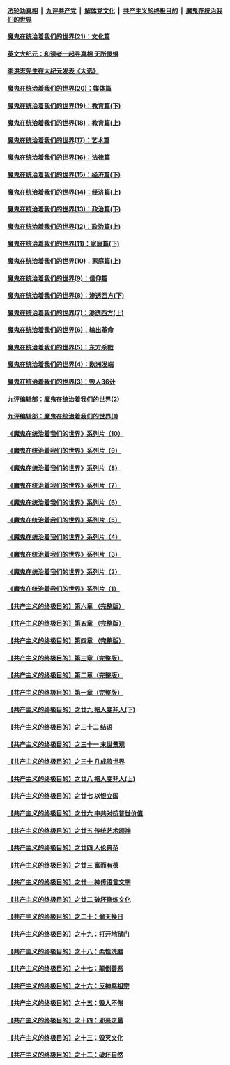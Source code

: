####  [法轮功真相](../../../../basic/blob/master/README.md?t=12262331) &nbsp;|&nbsp; [九评共产党](../../../../9ping.md/blob/master/README.md?t=12262331) &nbsp;|&nbsp; [解体党文化](../../../../jtdwh.md/blob/master/README.md?t=12262331)  &nbsp;|&nbsp; [共产主义的终极目的](../../../../gczydzjmd.md/blob/master/README.md?t=12262331) &nbsp;|&nbsp; [魔鬼在统治我们的世界](../../../../mgztzwmdsj.md/blob/master/README.md?t=12262331) 

#### [魔鬼在统治着我们的世界(21)：文化篇](../pages/nsc422/n10597706.md?t=12262331) 

#### [英文大纪元：和读者一起寻真相 无所畏惧](../pages/nsc422/n12542027.md?t=12262331) 

#### [李洪志先生在大纪元发表《大选》](../pages/nsc422/n12534746.md?t=12262331) 

#### [魔鬼在统治着我们的世界(20)：媒体篇](../pages/nsc422/n10586579.md?t=12262331) 

#### [魔鬼在统治着我们的世界(19)：教育篇(下)](../pages/nsc422/n10564808.md?t=12262331) 

#### [魔鬼在统治着我们的世界(18)：教育篇(上)](../pages/nsc422/n10526970.md?t=12262331) 

#### [魔鬼在统治着我们的世界(17)：艺术篇](../pages/nsc422/n10499093.md?t=12262331) 

#### [魔鬼在统治着我们的世界(16)：法律篇](../pages/nsc422/n10485969.md?t=12262331) 

#### [魔鬼在统治着我们的世界(15)：经济篇(下)](../pages/nsc422/n10469975.md?t=12262331) 

#### [魔鬼在统治着我们的世界(14)：经济篇(上)](../pages/nsc422/n10457370.md?t=12262331) 

#### [魔鬼在统治着我们的世界(13)：政治篇(下)](../pages/nsc422/n10448270.md?t=12262331) 

#### [魔鬼在统治着我们的世界(12)：政治篇(上)](../pages/nsc422/n10444576.md?t=12262331) 

#### [魔鬼在统治着我们的世界(11)：家庭篇(下)](../pages/nsc422/n10440961.md?t=12262331) 

#### [魔鬼在统治着我们的世界(10)：家庭篇(上)](../pages/nsc422/n10435448.md?t=12262331) 

#### [魔鬼在统治着我们的世界(9)：信仰篇](../pages/nsc422/n10432159.md?t=12262331) 

#### [魔鬼在统治着我们的世界(8)：渗透西方(下)](../pages/nsc422/n10429603.md?t=12262331) 

#### [魔鬼在统治着我们的世界(7)：渗透西方(上)](../pages/nsc422/n10426013.md?t=12262331) 

#### [魔鬼在统治着我们的世界(6)：输出革命](../pages/nsc422/n10421536.md?t=12262331) 

#### [魔鬼在统治着我们的世界(5)：东方杀戮](../pages/nsc422/n10417707.md?t=12262331) 

#### [魔鬼在统治着我们的世界(4)：欧洲发端](../pages/nsc422/n10414890.md?t=12262331) 

#### [魔鬼在统治着我们的世界(3)：毁人36计](../pages/nsc422/n10411583.md?t=12262331) 

#### [九评编辑部：魔鬼在统治着我们的世界(2)](../pages/nsc422/n10410036.md?t=12262331) 

#### [九评编辑部：魔鬼在统治着我们的世界(1)](../pages/nsc422/n10406825.md?t=12262331) 

#### [《魔鬼在统治着我们的世界》系列片（10）](../pages/nsc422/n12292670.md?t=12262331) 

#### [《魔鬼在统治着我们的世界》系列片（9）](../pages/nsc422/n12290859.md?t=12262331) 

#### [《魔鬼在统治着我们的世界》系列片（8）](../pages/nsc422/n12287445.md?t=12262331) 

#### [《魔鬼在统治着我们的世界》系列片（7）](../pages/nsc422/n12283425.md?t=12262331) 

#### [《魔鬼在统治着我们的世界》系列片（6）](../pages/nsc422/n12282314.md?t=12262331) 

#### [《魔鬼在统治着我们的世界》系列片（5）](../pages/nsc422/n12281419.md?t=12262331) 

#### [《魔鬼在统治着我们的世界》系列片（4）](../pages/nsc422/n12274024.md?t=12262331) 

#### [《魔鬼在统治着我们的世界》系列片（3）](../pages/nsc422/n12271322.md?t=12262331) 

#### [《魔鬼在统治着我们的世界》系列片（2）](../pages/nsc422/n12269049.md?t=12262331) 

#### [《魔鬼在统治着我们的世界》系列片（1）](../pages/nsc422/n12267575.md?t=12262331) 

#### [【共产主义的终极目的】第六章 （完整版）](../pages/nsc422/n11428913.md?t=12262331) 

#### [【共产主义的终极目的】第五章 （完整版）](../pages/nsc422/n11428912.md?t=12262331) 

#### [【共产主义的终极目的】第四章 （完整版）](../pages/nsc422/n11428907.md?t=12262331) 

#### [【共产主义的终极目的】第三章（完整版）](../pages/nsc422/n11428848.md?t=12262331) 

#### [【共产主义的终极目的】第二章（完整版）](../pages/nsc422/n11428831.md?t=12262331) 

#### [【共产主义的终极目的】第一章（完整版）](../pages/nsc422/n11417651.md?t=12262331) 

#### [【共产主义的终极目的】之廿九 把人变非人(下)](../pages/nsc422/n11344140.md?t=12262331) 

#### [【共产主义的终极目的】之三十二 结语](../pages/nsc422/n11360535.md?t=12262331) 

#### [【共产主义的终极目的】之三十一 末世景观](../pages/nsc422/n11351129.md?t=12262331) 

#### [【共产主义的终极目的】之三十 几成狼世界](../pages/nsc422/n11348280.md?t=12262331) 

#### [【共产主义的终极目的】之廿八 把人变非人(上)](../pages/nsc422/n11340492.md?t=12262331) 

#### [【共产主义的终极目的】之廿七 以恨立国](../pages/nsc422/n11336944.md?t=12262331) 

#### [【共产主义的终极目的】之廿六 中共对抗普世价值](../pages/nsc422/n11324785.md?t=12262331) 

#### [【共产主义的终极目的】之廿五 传统艺术颂神](../pages/nsc422/n11296396.md?t=12262331) 

#### [【共产主义的终极目的】之廿四 人伦典范](../pages/nsc422/n11296397.md?t=12262331) 

#### [【共产主义的终极目的】之廿三 富而有德](../pages/nsc422/n11283598.md?t=12262331) 

#### [【共产主义的终极目的】之廿一 神传语言文字](../pages/nsc422/n11263265.md?t=12262331) 

#### [【共产主义的终极目的】之廿二 破坏修炼文化](../pages/nsc422/n11245728.md?t=12262331) 

#### [【共产主义的终极目的】之二十：偷天换日](../pages/nsc422/n11238846.md?t=12262331) 

#### [【共产主义的终极目的】之十九：打开地狱门](../pages/nsc422/n11206376.md?t=12262331) 

#### [【共产主义的终极目的】之十八：柔性洗脑](../pages/nsc422/n11199994.md?t=12262331) 

#### [【共产主义的终极目的】之十七：颠倒善恶](../pages/nsc422/n11179782.md?t=12262331) 

#### [【共产主义的终极目的】之十六：反神骂祖宗](../pages/nsc422/n11166798.md?t=12262331) 

#### [【共产主义的终极目的】之十五：毁人不倦](../pages/nsc422/n11166792.md?t=12262331) 

#### [【共产主义的终极目的】之十四：邪恶之最](../pages/nsc422/n11150249.md?t=12262331) 

#### [【共产主义的终极目的】之十三：毁灭文化](../pages/nsc422/n11135227.md?t=12262331) 

#### [【共产主义的终极目的】之十二：破坏自然](../pages/nsc422/n11135214.md?t=12262331) 

